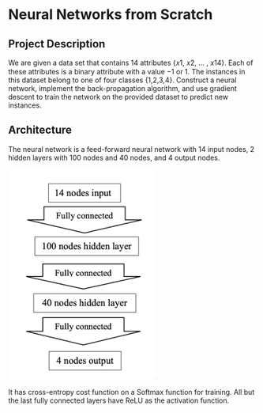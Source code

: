 # Neural Networks from Scratch

## Project Description

We are given a data set that contains 14 attributes {𝑥1, 𝑥2, ... , 𝑥14}. Each of these attributes is a binary attribute with a value −1 or 1. The instances in this dataset belong to one of four classes {1,2,3,4}. Construct a neural network, implement the back-propagation algorithm, and use gradient descent to train the network on the provided dataset to predict new instances.

## Architecture

The neural network is a feed-forward neural network with 14 input nodes, 2 hidden layers with 100 nodes and 40 nodes, and 4 output nodes.

<img src="img/architecture.png" alt="Neural Network Architecture" width="300">

It has cross-entropy cost function on a Softmax function for training. All but the last fully connected layers have ReLU as the activation function.
